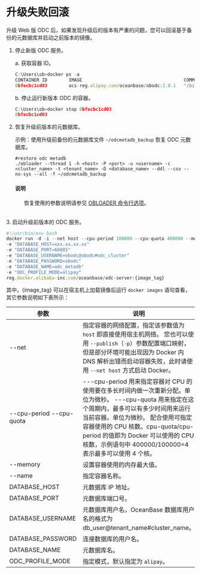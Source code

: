 # 升级失败回滚

升级 Web 版 ODC 后，如果发现升级后的版本有严重的问题，您可以回滚基于备份的元数据库并启动之前版本的镜像。

1. 停止新版 ODC 服务。

   a. 获取容器 ID。

      ```javascript
      C:\Users\ob>docker ps -a
      CONTAINER ID        IMAGE                                      COMMAND                  CREATED             STATUS              PORTS                                      NAMES
      8bfecbc1cd03        acs-reg.alipay.com/oceanbase/obodc:2.0.1   "/bin/sh -c '/usr/bi..."   13 days ago         Up 13 days          80/tcp, 8080/tcp, x.x.x.x:8989->8989/tcp   obodc
      ```
    b. 停止运行新版本 ODC 的容器。

      ```javascript
      C:\Users\ob>docker stop 8bfecbc1cd03
      8bfecbc1cd03
      ```
2. 恢复升级前版本的元数据库。

    示例：使用升级前备份的元数据库文件 `~/odcmetadb_backup` 恢复 ODC 元数据库。

    ```shell
    #restore odc metadb
    ./obloader --thread 1 -h <host> -P <port> -u <username> -c <cluster_name> -t <tenant_name> -D <database_name> --ddl --csv --no-sys --all -f ~/odcmetadb_backup
    ```

    <main id="notice" type='explain'>
       <h4>说明</h4>
       <ul>
       <p>恢复使用的参数说明请参见 <a href="https://www.oceanbase.com/docs/enterprise-oceanbase-dumper-loader-cn-1000000000076572">OBLOADER 命令行选项</a>。</p>
    </main>
<br>
3. 启动升级前版本的 ODC 服务。

   ```javascript
   #!/usr/bin/env bash
   docker run -d -i --net host --cpu-period 100000 --cpu-quota 400000 --memory 8G --name "obodc"
   -e "DATABASE_HOST=xxx.xx.xx.xx"
   -e "DATABASE_PORT=60805"
   -e "DATABASE_USERNAME=obodc@obodc#odc_cluster"
   -e "DATABASE_PASSWORD=obodc"
   -e "DATABASE_NAME=odc_metadb"
   -e "ODC_PROFILE_MODE=alipay"
   reg.docker.alibaba-inc.com/oceanbase/odc-server:{image_tag}
   ```

   其中，{image_tag} 可以在宿主机上加载镜像后运行 `docker images` 语句查看，其它参数说明如下表所示：


   |  参数 | 说明  |
   |---------------------------|---------------------------------|
   | --net                     | 指定容器的网络配置，指定该参数值为 `host` 即直接使用宿主机网络。 您也可以使用 `--publish`（`-p`）参数配置端口映射，但是部分环境可能出现因为 Docker 内 DNS 解析出错而启动容器失败，此时请使用 `--net host` 方式启动 Docker。                                                                |
   | --cpu-period  --cpu-quota | ---cpu-period 用来指定容器对 CPU 的使用要在多长时间内做一次重新分配。单位为微秒。 ---cpu-quota 用来指定在这个周期内，最多可以有多少时间用来运行当前容器。单位为微秒。 配合使用可指定容器使用的 CPU 核数。cpu-quota/cpu-period 的值即为 Docker 可以使用的 CPU 核数，示例语句中 400000/100000=4 表示最多可以使用 4 个核。 |
   | --memory                  | 设置容器使用的内存最大值。   |
   | --name                    | 指定容器名称。 |
   | DATABASE_HOST             | 元数据库 IP 地址。 |
   | DATABASE_PORT             | 元数据库端口号。   |
   | DATABASE_USERNAME         | 元数据库用户名，OceanBase 数据库用户名的格式为 db_user@tenant_name#cluster_name。 |
   | DATABASE_PASSWORD         | 连接数据库的用户名。  |
   | DATABASE_NAME             | 元数据库名。 |
   | ODC_PROFILE_MODE          | 指定模式，默认指定为 `alipay`。 |
